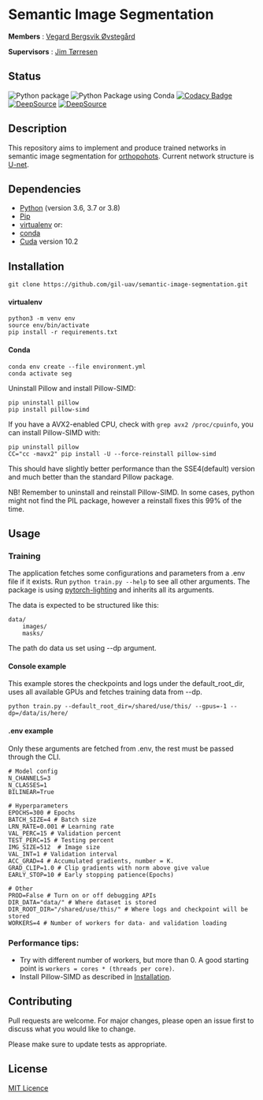 # Semantic Image Segmentation
**Members** : <a href="https://github.com/vegovs">Vegard Bergsvik Øvstegård</a>

**Supervisors** : <a href="https://www.mn.uio.no/ifi/personer/vit/jimtoer/">Jim Tørresen</a>

## Status
![Python package](https://github.com/gil-uav/semantic-image-segmentation/workflows/Python%20package/badge.svg?branch=master) ![Python Package using Conda](https://github.com/gil-uav/semantic-image-segmentation/workflows/Python%20Package%20using%20Conda/badge.svg) [![Codacy Badge](https://app.codacy.com/project/badge/Grade/41c8bd8d0049413a9432bdd78e4e3869)](https://www.codacy.com/gh/gil-uav/semantic-image-segmentation/dashboard?utm_source=github.com&amp;utm_medium=referral&amp;utm_content=gil-uav/semantic-image-segmentation&amp;utm_campaign=Badge_Grade) [![DeepSource](https://deepsource.io/gh/gil-uav/semantic-image-segmentation.svg/?label=active+issues&show_trend=true)](https://deepsource.io/gh/gil-uav/semantic-image-segmentation/?ref=repository-badge) [![DeepSource](https://deepsource.io/gh/gil-uav/semantic-image-segmentation.svg/?label=resolved+issues&show_trend=true)](https://deepsource.io/gh/gil-uav/semantic-image-segmentation/?ref=repository-badge)

## Description

This repository aims to implement and produce trained networks in semantic image segmentation for
[orthopohots](https://www.sciencedirect.com/topics/earth-and-planetary-sciences/orthophoto).
Current network structure is [U-net](https://lmb.informatik.uni-freiburg.de/people/ronneber/u-net/).

## Dependencies
* [Python](https://www.python.org/) (version 3.6, 3.7 or 3.8)
* [Pip](https://virtualenv.pypa.io/en/latest/)
* [virtualenv](https://virtualenv.pypa.io/en/latest/) or:
* [conda](https://docs.conda.io/en/latest/)
* [Cuda](https://developer.nvidia.com/cuda-10.2-download-archive) version 10.2

## Installation

```console
git clone https://github.com/gil-uav/semantic-image-segmentation.git
```

#### virtualenv

```console
python3 -m venv env
source env/bin/activate
pip install -r requirements.txt
```

#### Conda
```console
conda env create --file environment.yml
conda activate seg
```

Uninstall Pillow and install Pillow-SIMD:
```console
pip uninstall pillow
pip install pillow-simd
```
If you have a AVX2-enabled CPU, check with `grep avx2 /proc/cpuinfo`, you can install Pillow-SIMD with:
```console
pip uninstall pillow
CC="cc -mavx2" pip install -U --force-reinstall pillow-simd
```
This should have slightly better performance than the SSE4(default) version and much better than the standard Pillow
 package.

NB! Remember to uninstall and reinstall Pillow-SIMD. In some cases, python might not find the PIL
package, however a reinstall fixes this 99% of the time.

## Usage

### Training
The application fetches some configurations and parameters from a .env file if it exists.
Run `python train.py --help` to see all other arguments. The package is using [pytorch-lighting](https://github.com/PyTorchLightning/pytorch-lightning) and inherits all its arguments.

The data is expected to be structured like this:
```
data/
    images/
    masks/
```
The path do data us set using --dp argument.

#### Console example
This example stores the checkpoints and logs under the default_root_dir, uses all available GPUs and
fetches training data from --dp.

```console
python train.py --default_root_dir=/shared/use/this/ --gpus=-1 --dp=/data/is/here/
```

#### .env example
Only these arguments are fetched from .env, the rest must be passed through the CLI.
```
# Model config
N_CHANNELS=3
N_CLASSES=1
BILINEAR=True

# Hyperparameters
EPOCHS=300 # Epochs
BATCH_SIZE=4 # Batch size
LRN_RATE=0.001 # Learning rate
VAL_PERC=15 # Validation percent
TEST_PERC=15 # Testing percent
IMG_SIZE=512  # Image size
VAL_INT=1 # Validation interval
ACC_GRAD=4 # Accumulated gradients, number = K.
GRAD_CLIP=1.0 # Clip gradients with norm above give value
EARLY_STOP=10 # Early stopping patience(Epochs)

# Other
PROD=False # Turn on or off debugging APIs
DIR_DATA="data/" # Where dataset is stored
DIR_ROOT_DIR="/shared/use/this/" # Where logs and checkpoint will be stored
WORKERS=4 # Number of workers for data- and validation loading
```

### Performance tips:
* Try with different number of workers, but more than 0. A good starting point
is `workers = cores * (threads per core)`.
* Install Pillow-SIMD as described in [Installation](#installation).

## Contributing
Pull requests are welcome. For major changes, please open an issue first to discuss what you would like to change.

Please make sure to update tests as appropriate.

## License
[MIT Licence](https://github.com/gil-uav/semantic-image-segmentation/blob/master/LICENSE)
